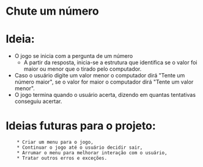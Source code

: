 # Chute um número
 
 
  # Ideia:
* O jogo se inicia com a pergunta de um número
   - A partir da resposta, inicia-se a estrutura que identifica se o valor foi maior ou menor que o tirado pelo computador.
* Caso o usuário digite um valor menor o computador dirá "Tente um número maior", se o valor for maior o computador dirá "Tente um valor menor".
* O jogo termina quando o usuário acerta, dizendo em quantas tentativas conseguiu acertar.

# Ideias futuras para o projeto:
        * Criar um menu para o jogo,
        * Continuar o jogo até o usuário decidir sair,
        * Arrumar o menu para melhorar interação com o usuário,
        * Tratar outros erros e exceções.
